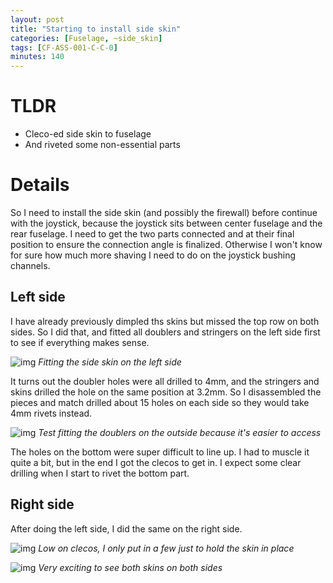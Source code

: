 ```yaml
---
layout: post
title: "Starting to install side skin"
categories: [Fuselage, ~side_skin]
tags: [CF-ASS-001-C-C-0]
minutes: 140
---
```


# TLDR

- Cleco-ed side skin to fuselage
- And riveted some non-essential parts

# Details

So I need to install the side skin (and possibly the firewall) before continue with the joystick, because the joystick sits between center fuselage and the rear fuselage. I need to get the two parts connected and at their final position to ensure the connection angle is finalized. Otherwise I won't know for sure how much more shaving I need to do on the joystick bushing channels.

## Left side

I have already previously dimpled ths skins but missed the top row on both sides. So I did that, and fitted all doublers and stringers on the left side first to see if everything makes sense.

![img](https://lh3.googleusercontent.com/pw/AP1GczP8UyGaoqIeJbLt5c-DhMPqWvkrq-FldF2i-GW49GQtQ59aIkNzUOL_vw6BpUdILafSPU5fKt6ko1q3PlfCvZ4GO1frv49yClUm_X7BX77OqPLBC94-dlM2Xx6jQt5l422A5cmu-XHLJEHM_Wh9FZxToA=w3836-h2888-s-no-gm?authuser=3)
_Fitting the side skin on the left side_

It turns out the doubler holes were all drilled to 4mm, and the stringers and skins drilled the hole on the same position at 3.2mm. So I disassembled the pieces and match drilled about 15 holes on each side so they would take 4mm rivets instead.

![img](https://lh3.googleusercontent.com/pw/AP1GczPIogubx56ZY1BCF6hFu-4lqs_TO23s8ldXPu5eqskAmg1yiSbLnKR5Ebp22_jryJIHvtFSc5Iz1zk5HkJOzHmYlk-NDOb2tEovjr2nhcGhHQKDvt1aaPpjjQ4b4YaU0SzmAGCEHIE65BAlKI46GWArrQ=w3836-h2888-s-no-gm?authuser=3)
_Test fitting the doublers on the outside because it's easier to access_

The holes on the bottom were super difficult to line up. I had to muscle it quite a bit, but in the end I got the clecos to get in. I expect some clear drilling when I start to rivet the bottom part.

## Right side

After doing the left side, I did the same on the right side.

![img](https://lh3.googleusercontent.com/pw/AP1GczO6Pn6DJcbP3yFwev8dY18yiCN0bWZhBF95UmMa4H-OZP5Fu2U0z-bi3YRW7ejkYc369mW8mAhv0Yc2ziGul_NGa2mliOUl3IBb3SRe9Xw2DpWOL9NngfjeczvSYOCH4K1I7MR5o-YJTMlaMc0iKVy-9A=w3836-h2888-s-no-gm?authuser=3)
_Low on clecos, I only put in a few just to hold the skin in place_

![img](https://lh3.googleusercontent.com/pw/AP1GczPwZ6Sq6L5KLM76cOhhP-wyjtDF_VMvF1W7cbRy2n71K-skcRCfCyGDN7laRAXcDyJ7ANJE215qcp7h2-Sz7HJaBw67qh_nqOFZOEs-lOjXejhkqPw90jeC44-tMzt4Wuio82JXzMfeeNCuSVPlbd75_w=w3836-h2888-s-no-gm?authuser=3)
_Very exciting to see both skins on both sides_
